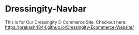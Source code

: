 # Dressingity-Navbar
This is for Our Dressingity E-Commerce Site.
Checkout here: https://prakash4844.github.io/Dressingity-Ecommerce-Website/

